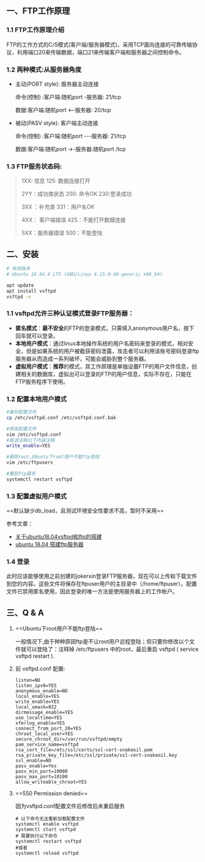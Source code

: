 ## 一、FTP工作原理

### 1.1  FTP工作原理介绍

FTP的工作方式的C/S模式(客户端/服务器模式)，采用TCP面向连接的可靠传输协议，利用端口20来传输数据，端口21来传输客户端和服务器之间控制命令。

### 1.2  两种模式:从服务器角度

+   主动(PORT style): 服务器主动连接

    命令(控制) :客户端:随机port -服务器: 21/tcp

    数据:客户端:随机port <--服务器: 20/tcp

+   被动(PASV style): 客户端主动连接

    命令(控制) :客户端:随机port ---服务器: 21/tcp

    数据:客户端:随机port ->-服务器:随机port /tcp

### 1.3  FTP服务状态码:

>   1XX:  信息                 125:  数据连接打开
>
>   2YY：成功类状态          200:  命令OK          230:登录成功
>
>   3XX ：补充类              331：用户名OK
>
>   4XX： 客户端错误         425：不能打开数据连接
>
>   5XX：服务器错误          500：不能登陆

## 二、安装

```bash
# 系统版本
# Ubuntu 18.04.6 LTS (GNU/Linux 4.15.0-48-generic x86_64)

apt update
apt install vsftpd
vsftpd -v
```

### 1.1 vsftpd允许三种认证模式登录FTP服务器：

-   **匿名模式**：**最不安全**的FTP的登录模式，只需填入anonymous用户名，按下回车就可以登录。
-   **本地用户模式**：通过linux本地操作系统的用户名密码来登录的模式，相对安全，但是如果系统的用户被截获密码泄露，攻击者可以利用该账号密码登录ftp服务器从而造成一系列破坏，可能会威胁到整个服务器。
-   **虚拟用户模式**：**推荐**的模式，其工作原理是单独设置FTP的用户文件信息，创建相关的数据库，虚拟出可以登录的FTP的用户信息，实际不存在，只能在FTP服务程序下使用。

### 1.2 配置本地用户模式

```bash
#备份配置文件
cp /etc/vsftpd.conf /etc/vsftpd.conf.bak

#修改配置文件
vim /etc/vsftpd.conf
#取消注释以下内容注释
write_enable=YES

#删除root,Ubuntu下root用户不能ftp登陆
vim /etc/ftpusers

#重启ftp服务
systemctl restart vsftpd
```

### 1.3 配置虚拟用户模式

==默认缺少db_load，且测试环境安全性要求不高，暂时不采用==

参考文章：

-   [关于ubuntu18.04vsftpd和ftp的搭建](https://zhuanlan.zhihu.com/p/367086919)
-   [ubuntu 18.04 搭建ftp服务器](https://blog.csdn.net/kaikai136412162/article/details/94318822)

### 1.4 登录

此时应该能够使用之前创建的jokerxin登录FTP服务器，现在可以上传和下载文件到您的内容。这些文件将保存在ftpuser用户的主目录中（/home/ftpuser）。配置文件已禁用匿名使用，因此登录的唯一方法是使用服务器上的工作帐户。

## 三、Q & A

1.   ==Ubuntu下root用户不能ftp登陆==

     一般情况下,由于种种原因ftp是不让root用户远程登陆；但只要你修改以个文件就可以登陆了：注释掉 /etc/ftpusers 中的root，最后重启 vsftpd ( service vsftpd restart ).

2.   前 vsftpd.conf 配置:

     ```
     listen=NO
     listen_ipv6=YES
     anonymous_enable=NO
     local_enable=YES
     write_enable=YES
     local_umask=022
     dirmessage_enable=YES
     use_localtime=YES
     xferlog_enable=YES
     connect_from_port_20=YES
     chroot_local_user=YES
     secure_chroot_dir=/var/run/vsftpd/empty
     pam_service_name=vsftpd
     rsa_cert_file=/etc/ssl/certs/ssl-cert-snakeoil.pem
     rsa_private_key_file=/etc/ssl/private/ssl-cert-snakeoil.key
     ssl_enable=NO
     pasv_enable=Yes
     pasv_min_port=10000
     pasv_max_port=10100
     allow_writeable_chroot=YES
     ```

3.   ==550 Permission denied==

     因为vsftpd.conf配置文件后修改后未重启服务

     ```
     # 以下命令无法重新加载配置文件
     systemctl enable vsftpd
     systemctl start vsftpd
     # 需要执行以下命令
     systemctl restart vsftpd
     #或者
     systemctl reload vsftpd
     ```
